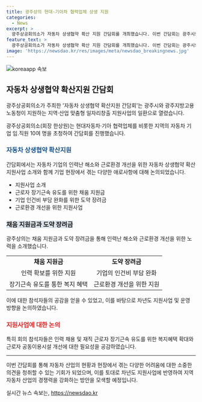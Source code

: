 ```yaml
---
title: 광주상의 현대·기아차 협력업체 상생 지원
categories:
  - News
excerpt: >
  광주상공회의소가 자동차 상생협약 확산 지원 간담회를 개최했습니다. 이번 간담회는 광주시와 광주지방고용노동청의 지원으로 지역·산업 맞춤형 일자리창출 지원사업의 일환으로 열렸습니다. 간담회에는 현대자동차·기아 협력업체 임·직원 10여명이 참석했고, 지역 자동차 기업의 인력난 해소와 근로환경 개선을 논의했습니다. 또한, 근로자의 장기근속을 유도하는 채움 지원금과 기업 인건비 부담을 완화하는 도약 장려금 등의 지원방안이 소개되었습니다. 간담회 참석자들은 복지혜택 확대와 근로자 공동이용시설 개선에 관한 필요성을 공감했으며, 이를 토대로 지역 대표 산업인 자동차 산업의 경쟁력을 강화하기 위한 최선의 노력을 다집니다.
feature_text: >
  광주상공회의소가 자동차 상생협약 확산 지원 간담회를 개최했습니다. 이번 간담회는 광주시와 광주지방고용노동청의 지원으로 지역·산업 맞춤형 일자리창출 지원사업의 일환으로 열렸습니다. 간담회에는 현대자동차·기아 협력업체 임·직원 10여명이 참석했고, 지역 자동차 기업의 인력난 해소와 근로환경 개선을 논의했습니다. 또한, 근로자의 장기근속을 유도하는 채움 지원금과 기업 인건비 부담을 완화하는 도약 장려금 등의 지원방안이 소개되었습니다. 간담회 참석자들은 복지혜택 확대와 근로자 공동이용시설 개선에 관한 필요성을 공감했으며, 이를 토대로 지역 대표 산업인 자동차 산업의 경쟁력을 강화하기 위한 최선의 노력을 다집니다.
image: 'https://newsdao.kr/res/images/meta/newsdao_breakingnews.jpg'
---
```


<p><img src="https://newsdao.kr/res/images/meta/newsdao_breakingnews.jpg" alt="koreaapp 속보" /></p>

<h2 data-ke-size="size26">자동차 상생협약 확산지원 간담회</h2>

<p>광주상공회의소가 주최한 '자동차 상생협약 확산지원 간담회'는 광주시와 광주지방고용노동청이 지원하는 지역·산업 맞춤형 일자리창출 지원사업의 일환으로 열렸습니다.</p>

<p data-ke-size="size16">광주상공회의소(회장 한상원)는 현대자동차·기아 협력업체를 비롯한 지역의 자동차 기업 임.직원 10여 명을 초청하여 간담회를 진행했습니다.</p>

<h3><b><span style="color: #1a5490;">자동차 상생협약 확산지원</span></b></h3>

<p>간담회에서는 자동차 기업의 인력난 해소와 근로환경 개선을 위한 자동차 상생협약 확산 지원사업 소개와 함께 기업 현장에서 겪는 다양한 애로사항에 대해 논의되었습니다.</p>

<ul>
  <li>지원사업 소개</li>
  <li>근로자 장기근속 유도를 위한 채움 지원금</li>
  <li>기업 인건비 부담 완화를 위한 도약 장려금</li>
  <li>근로환경 개선을 위한 지원사업</li>
</ul>

<h3><b><span style="background-color: #21538527;">채움 지원금과 도약 장려금</span></b></h3>

<p>광주상의는 채움 지원금과 도약 장려금을 통해 인력난 해소와 근로환경 개선을 위한 노력을 소개했습니다.</p>

<table>
  <tr>
    <td style="text-align: center; height: 17px;"><b>채움 지원금</b></td>
    <td style="text-align: center; height: 17px;"><b>도약 장려금</b></td>
  </tr>
  <tr>
    <td style="text-align: center; height: 17px;">인력 확보를 위한 지원</td>
    <td style="text-align: center; height: 17px;">기업의 인건비 부담 완화</td>
  </tr>
  <tr>
    <td style="text-align: center; height: 17px;">장기근속 유도를 통한 복지 혜택</td>
    <td style="text-align: center; height: 17px;">근로환경 개선을 위한 지원</td>
  </tr>
</table>

<p data-ke-size="size16">이에 대한 참석자들의 공감을 얻을 수 있었고, 이를 바탕으로 차년도 지원사업 및 운영 방향을 논의하였습니다.</p>

<h3><b><span style="color: #ee2323;">지원사업에 대한 논의</span></b></h3>

<p>특히 회의 참석자들은 인력 채용 및 재직 근로자 장기근속 유도를 위한 복지혜택 확대와 근로자 공동이용시설 개선에 대한 필요성을 공감하였습니다.</p>

<hr>

<p>이번 간담회를 통해 자동차 산업의 현황과 현장에서 겪는 다양한 어려움에 대한 소중한 의견을 청취할 수 있는 기회가 되었으며, 이를 토대로 차년도 지원사업에 반영하여 지역 자동차 산업의 경쟁력을 강화하는 방안을 모색할 예정입니다.</p>
실시간 뉴스 속보는, <a href="https://newsdao.kr" rel="dofollow">https://newsdao.kr</a>


